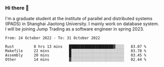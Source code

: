 ### Hi there 👋

I'm a graduate student at the institute of parallel and distributed systems (IPADS) in Shanghai Jiaotong University. I mainly work on database system. I will be joining Jump Trading as a software engineer in spring 2023.

<!--START_SECTION:waka-->

```text
From: 24 October 2022 - To: 31 October 2022

Rust         8 hrs 13 mins   ████████████████████▓░░░░   83.07 %
Makefile     22 mins         █░░░░░░░░░░░░░░░░░░░░░░░░   03.78 %
Assembly     20 mins         █░░░░░░░░░░░░░░░░░░░░░░░░   03.45 %
Other        14 mins         ▓░░░░░░░░░░░░░░░░░░░░░░░░   02.44 %
```

<!--END_SECTION:waka-->

<!--
**yqmmm/yqmmm** is a ✨ _special_ ✨ repository because its `README.md` (this file) appears on your GitHub profile.

Here are some ideas to get you started:

- 🔭 I’m currently working on ...
- 🌱 I’m currently learning ...
- 👯 I’m looking to collaborate on ...
- 🤔 I’m looking for help with ...
- 💬 Ask me about ...
- 📫 How to reach me: ...
- 😄 Pronouns: ...
- ⚡ Fun fact: ...
-->
